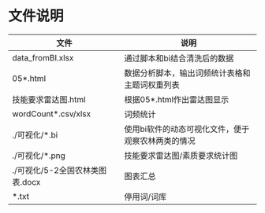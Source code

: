 # 文件说明



| 文件                            | 说明                                               |
| ------------------------------- | -------------------------------------------------- |
| data_fromBI.xlsx                | 通过脚本和bi结合清洗后的数据                       |
| 05*.html                        | 数据分析脚本，输出词频统计表格和主题词权重列表     |
| 技能要求雷达图.html             | 根据05*.html作出雷达图显示                         |
| wordCount*.csv/xlsx             | 词频统计                                           |
| ./可视化/*.bi                   | 使用bi软件的动态可视化文件，便于观察农林两类的情况 |
| ./可视化/*.png                  | 技能要求雷达图/素质要求统计图                      |
| ./可视化/5-2全国农林类图表.docx | 图表汇总                                           |
| *.txt                           | 停用词/词库                                        |


